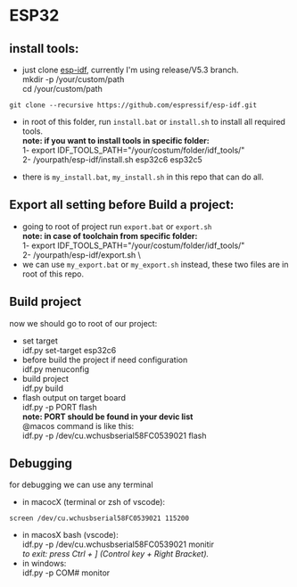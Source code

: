 # ESP32

## install tools:
- just clone [esp-idf](https://github.com/espressif/esp-idf), currently I'm using release/V5.3 branch.\
mkdir -p /your/custom/path\
cd /your/custom/path
```
git clone --recursive https://github.com/espressif/esp-idf.git
```

- in root of this folder, run `install.bat` or `install.sh` to install all required tools.\
**note: if you want to install tools in specific folder:**\
1- export IDF_TOOLS_PATH="/your/costum/folder/idf_tools/" \
2- /yourpath/esp-idf/install.sh esp32c6 esp32c5

- there is `my_install.bat`, `my_install.sh` in this repo that can do all.

## Export all setting before Build a project:
- going to root of project run `export.bat` or `export.sh`\
**note: in case of toolchain from specific folder:**\
1- export IDF_TOOLS_PATH="/your/costum/folder/idf_tools/" \
2- /yourpath/esp-idf/export.sh \
- we can use `my_export.bat` or `my_export.sh` instead, these two files are in root of this repo.

## Build project
now we should go to root of our project:
- set target \
idf.py set-target esp32c6
- before build the project if need configuration\
idf.py menuconfig
- build project \
idf.py build
- flash output on target board \
idf.py -p PORT flash \
**note: PORT should be found in your devic list** \
@macos command is like this:\
idf.py -p /dev/cu.wchusbserial58FC0539021 flash

## Debugging
for debugging we can use any terminal
- in macocX (terminal or zsh of vscode): 
```
screen /dev/cu.wchusbserial58FC0539021 115200
```
- in macosX bash (vscode):\
idf.py -p /dev/cu.wchusbserial58FC0539021 monitir\
*to exit: press Ctrl + ] (Control key + Right Bracket).*
- in windows:\
idf.py -p COM\# monitor


